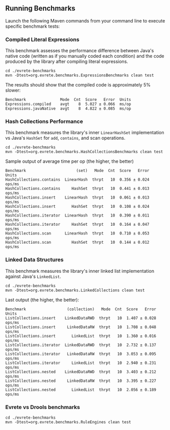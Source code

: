 ## Running Benchmarks

Launch the following Maven commands from your command line to execute specific benchmark tests:

### Compiled Literal Expressions

This benchmark assesses the performance difference between Java's native code (written as if you manually coded each
condition) and the code produced by the library after compiling literal expressions.

```
cd ./evrete-benchmarks
mvn -Dtest=org.evrete.benchmarks.ExpressionsBenchmarks clean test
```

The results should show that the compiled code is approximately 5% slower:

```
Benchmark               Mode  Cnt  Score   Error  Units
Expressions.compiled    avgt    8  5.027 ± 0.066  ms/op
Expressions.javaNative  avgt    8  4.822 ± 0.085  ms/op
```

### Hash Collections Performance

This benchmark measures the library's inner `LinearHashSet` implementation vs Java's `HashSet` for `add`, `contains`,
and scan operations.

```
cd ./evrete-benchmarks
mvn -Dtest=org.evrete.benchmarks.HashCollectionsBenchmarks clean test
```

Sample output of average time per op (the higher, the better)

```
Benchmark                      (set)   Mode  Cnt  Score   Error   Units
HashCollections.contains  LinearHash  thrpt   10  0.356 ± 0.024  ops/ms
HashCollections.contains     HashSet  thrpt   10  0.441 ± 0.013  ops/ms
HashCollections.insert    LinearHash  thrpt   10  0.061 ± 0.013  ops/ms
HashCollections.insert       HashSet  thrpt   10  0.108 ± 0.024  ops/ms
HashCollections.iterator  LinearHash  thrpt   10  0.390 ± 0.011  ops/ms
HashCollections.iterator     HashSet  thrpt   10  0.164 ± 0.047  ops/ms
HashCollections.scan      LinearHash  thrpt   10  0.710 ± 0.053  ops/ms
HashCollections.scan         HashSet  thrpt   10  0.144 ± 0.012  ops/ms
```

### Linked Data Structures

This benchmark measures the library's inner linked list implementation against Java's `LinkedList`.

```
cd ./evrete-benchmarks
mvn -Dtest=org.evrete.benchmarks.LinkedCollections clean test
```

Last output (the higher, the better):

```
Benchmark                  (collection)   Mode  Cnt  Score   Error   Units
ListCollections.insert    LinkedDataRWD  thrpt   10  1.407 ± 0.028  ops/ms
ListCollections.insert     LinkedDataRW  thrpt   10  1.708 ± 0.048  ops/ms
ListCollections.insert       LinkedList  thrpt   10  1.360 ± 0.016  ops/ms
ListCollections.iterator  LinkedDataRWD  thrpt   10  2.732 ± 0.137  ops/ms
ListCollections.iterator   LinkedDataRW  thrpt   10  3.053 ± 0.095  ops/ms
ListCollections.iterator     LinkedList  thrpt   10  2.940 ± 0.231  ops/ms
ListCollections.nested    LinkedDataRWD  thrpt   10  3.403 ± 0.212  ops/ms
ListCollections.nested     LinkedDataRW  thrpt   10  3.395 ± 0.227  ops/ms
ListCollections.nested       LinkedList  thrpt   10  2.056 ± 0.189  ops/ms
```

### **Evrete** vs **Drools** benchmarks

```
cd ./evrete-benchmarks
mvn -Dtest=org.evrete.benchmarks.RuleEngines clean test
```
